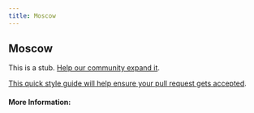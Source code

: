 ```yaml
---
title: Moscow
---
```


## Moscow

This is a stub. [Help our community expand it](https://github.com/freecodecamp/guides/tree/master/src/pages/articles/agile/moscow/index.md).

[This quick style guide will help ensure your pull request gets accepted](https://github.com/freeCodeCamp/guides/blob/master/README.md).

<!-- The article goes here, in GitHub-flavored Markdown. Feel free to add YouTube videos, images, and CodePen/JSBin embeds  -->

#### More Information:
<!-- Please add any articles you think might be helpful to read before writing the article -->


